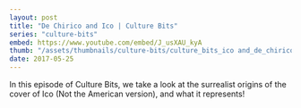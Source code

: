 ```yaml
---
layout: post
title: "De Chirico and Ico | Culture Bits"
series: "culture-bits"
embed: https://www.youtube.com/embed/J_usXAU_kyA
thumb: "/assets/thumbnails/culture-bits/culture_bits_ico and_de_chirico_v4_final.png"
date: 2017-05-25
---
```


In this episode of Culture Bits, we take a look at the surrealist origins of the cover of Ico (Not the American version), and what it represents!
